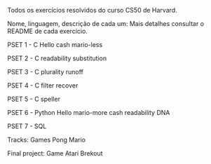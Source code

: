 Todos os exercícios resolvidos do curso CS50 de Harvard.

Nome, linguagem, descrição de cada um:
Mais detalhes consultar o README de cada exercício.

PSET 1 - C
    Hello
    cash
    mario-less

PSET 2 - C
    readability
    substitution

PSET 3 - C
    plurality
    runoff

PSET 4 - C
    filter
    recover

PSET 5 - C
    speller

PSET 6 - Python
    Hello
    mario-more
    cash
    readability
    DNA

PSET 7 - SQL

Tracks: Games
    Pong
    Mario


Final project: 
    Game Atari Brekout


